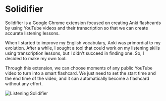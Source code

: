 # Solidifier

Solidifier is a Google Chrome extension focused on creating Anki flashcards by using YouTube videos and their transcription so that we can create accurate listening lessons.

When I started to improve my English vocabulary, Anki was primordial to my evolution. After a while, I sought a tool that could work on my listening skills using transcription lessons, but I didn't succeed in finding one. So, I decided to make my own tool.

Through this extension, we can choose moments of any public YouTube video to turn into a smart flashcard. We just need to set the start time and the end time of the video, and it can automatically become a flashcard without any effort.

![Listening Solidifier](https://github.com/exx3c/Solidifier/assets/173726909/5b23fd05-b6e8-4202-b2df-79041061a146)
